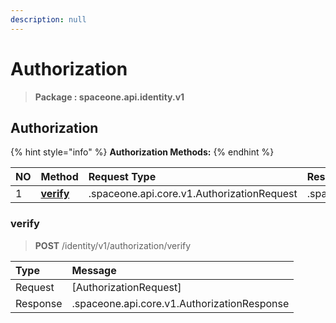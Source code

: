 ```yaml
---
description: null
---
```


# Authorization

> **Package : spaceone.api.identity.v1**

## Authorization

{% hint style="info" %}
**Authorization Methods:**
{% endhint %}

| NO | Method | Request Type | Response Type | Description |
| :--- | :--- | :--- | :--- | :--- |
| 1 | [**verify**](authorization.md#verify) | .spaceone.api.core.v1.AuthorizationRequest | .spaceone.api.core.v1.AuthorizationResponse |  |

### verify

> **POST** /identity/v1/authorization/verify

| Type | Message |
| :--- | :--- |
| Request | \[AuthorizationRequest\] |
| Response | .spaceone.api.core.v1.AuthorizationResponse |

